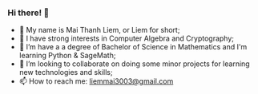 ### Hi there! 👋

<!--
**liemmt28/liemmt28** is a ✨ _special_ ✨ repository because its `README.md` (this file) appears on your GitHub profile.

Here are some ideas to get you started:
-->
- :wave: My name is Mai Thanh Liem, or Liem for short;
- 🔭 I have strong interests in Computer Algebra and Cryptography;
- 🌱 I’m have a a degree of Bachelor of Science in Mathematics and I'm learning Python & SageMath;
- 👯 I’m looking to collaborate on doing some minor projects for learning new technologies and skills;
- 📫 How to reach me: <liemmai3003@gmail.com>
